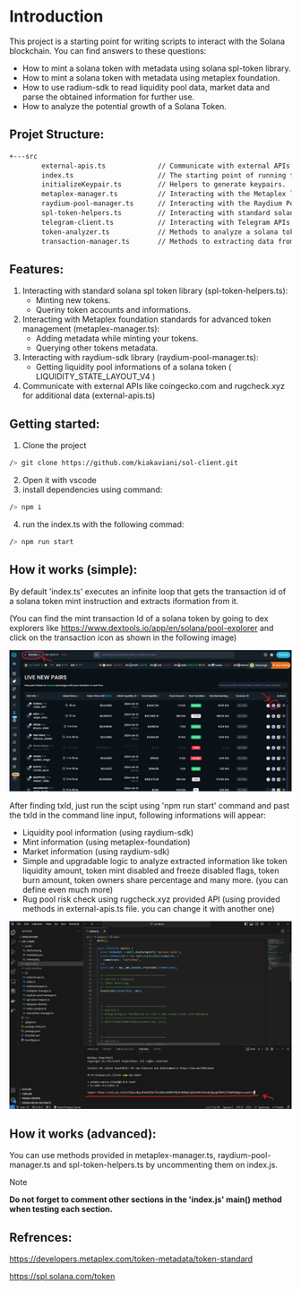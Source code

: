 # Introduction

This project is a starting point for writing scripts to interact with the Solana blockchain. 
You can find answers to these questions:
- How to mint a solana token with metadata using solana spl-token library.
- How to mint a solana token with metadata using metaplex foundation.
- How to use radium-sdk to read liquidity pool data, market data and parse the obtained information for further use.
- How to analyze the potential growth of a Solana Token.
## Projet Structure:
```bash
+---src
        external-apis.ts             // Communicate with external APIs like coingecko.com
        index.ts                     // The starting point of running the project
        initializeKeypair.ts         // Helpers to generate keypairs.
        metaplex-manager.ts          // Interacting with the Metaplex library.
        raydium-pool-manager.ts      // Interacting with the Raydium Pool.
        spl-token-helpers.ts         // Interacting with standard solana spl token library.
        telegram-client.ts           // Interacting with Telegram APIs.
        token-analyzer.ts            // Methods to analyze a solana token trust level.
        transaction-manager.ts       // Methods to extracting data from transactions.
```
## Features:
1. Interacting with standard solana spl token library (spl-token-helpers.ts):
   - Minting new tokens.
   - Queriny token accounts and informations.
2. Interacting with Metaplex foundation standards for advanced token management (metaplex-manager.ts):
   - Adding metadata while minting your tokens.
   - Querying other tokens metadata.
3. Interacting with raydium-sdk library (raydium-pool-manager.ts):
   - Getting liquidity pool informations of a solana token ( LIQUIDITY_STATE_LAYOUT_V4 )
4. Communicate with external APIs like coingecko.com and rugcheck.xyz for additional data (external-apis.ts)
## Getting started:
1. Clone the project
```bash
/> git clone https://github.com/kiakaviani/sol-client.git
```
2. Open it with vscode
3. install dependencies using command:
```bash
/> npm i
```
4. run the index.ts with the following commad:
```bash
/> npm run start
```
## How it works (simple):
By default 'index.ts' executes an infinite loop that gets the transaction id of a solana token mint instruction and extracts iformation from it.

(You can find the mint transaction Id of a solana token by going to dex explorers like https://www.dextools.io/app/en/solana/pool-explorer and click on the transaction icon as shown in the following image)

![Screenshot of dextool.io](https://github.com/kiakaviani/sol-client/blob/main/assets/dextools.png)

After finding txId, just run the scipt using 'npm run start' command and past the txId in the command line input, following informations will appear:
  - Liquidity pool information (using raydium-sdk)
  - Mint information (using metaplex-foundation)
  - Market information (using raydium-sdk)
  - Simple and upgradable logic to analyze extracted information like token liquidity amount, token mint disabled and freeze disabled flags, token burn amount, token owners share percentage and many more. (you can define even much more)
  - Rug pool risk check using rugcheck.xyz provided API (using provided methods in external-apis.ts file. you can change it with another one)

![Screenshot of dextool.io](https://github.com/kiakaviani/sol-client/blob/main/assets/vscode.png)

## How it works (advanced):
You can use methods provided in metaplex-manager.ts, raydium-pool-manager.ts and spl-token-helpers.ts by uncommenting them on index.js.
> [!NOTE]
> **Do not forget to comment other sections in the 'index.js' main() method when testing each section.**


## Refrences:
https://developers.metaplex.com/token-metadata/token-standard

https://spl.solana.com/token

